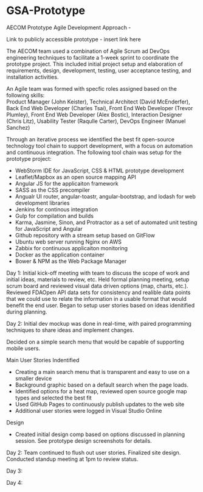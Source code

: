 # GSA-Prototype

AECOM Prototype Agile Development Approach - 

Link to publicly accessible prototype - insert link here

The AECOM team used a combination of Agile Scrum ad DevOps engineering techniques to facilitate a 1-week sprint to coordinate the prototype project. This included initial project setup and elaboration of requirements, design, development, testing, user acceptance testing, and installation activities. 

An Agile team was formed with specfic roles assigned based on the following skills:  
Product Manager (John Keister),
Technical Architect (David McEnderfer),
Back End Web Developer (Charles Tsai), 
Front End Web Developer (Trevor Plumley), 
Front End Web Developer (Alex Bostic),
Interaction Designer (Chris Litz),
Usability Tester (Raqulle Carter),
DevOps Engineer (Manuel Sanchez)

Through an iterative process we identified the best fit open-source technology tool chain to support development, with a focus on automation and continuous integration. The following tool chain was setup for the prototype project:
- WebStorm IDE for JavaScript, CSS & HTML prototype development
- Leaflet/Mapbox as an open source mapping API
- Angular JS for the applicaiton framework
- SASS as the CSS precompiler
- Angualr UI router, angular-toastr, angular-bootstrap, and lodash for web development libraries
- Jenkins for continous integration 
- Gulp for compilation and builds 
- Karma, Jasmine, Sinon, and Protractor as a set of automated unit testing for JavaScript and Angular
- Github repository with a stream setup based on GitFlow
- Ubuntu web server running Nginx on AWS
- Zabbix for continuous applicaiton monitoring
- Docker as the application container
- Bower & NPM as the Web Package Manager 

Day 1: 
Initial kick-off meeting with team to discuss the scope of work and initial ideas, materials to review, etc. 
Held formal planning meeting, setup scrum board and reviewed visual data driven options (map, charts, etc.). Reviewed FDAOpen API data sets for consistency and realible data points that we could use to relate the information in a usable format that would benefit the end user. Began to setup user stories based on ideas idenitified during planning.  

Day 2:
Initial dev mockup was done in real-time, with paired programming techniques to share ideas and implement changes. 

Decided on a simple search menu that would be capable of supporting mobile users. 

Main User Stories Indentified 
- Creating a main search menu that is transparent and easy to use on a smaller device 
- Background graphic based on a default search when the page loads. 
- Identified options for a heat map, reviewed open source google map types and selected the best fit
- Used GitHub Pages to continuously publish updates to the web site
- Additional user stories were logged in Visual Studio Online 

Design 
- Created initial design comp based on options discussed in planning session. See prototype design screenshots for details. 

Day 2: 
Team continued to flush out user stories. Finalized site design. Conducted standup meeting at 1pm to review status. 

Day 3: 

Day 4: 
